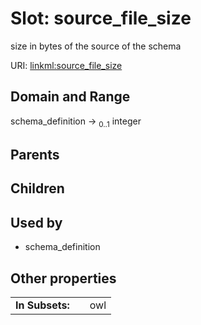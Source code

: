 
# Slot: source_file_size


size in bytes of the source of the schema

URI: [linkml:source_file_size](https://w3id.org/linkml/source_file_size)


## Domain and Range

schema_definition &#8594;  <sub>0..1</sub> integer

## Parents


## Children


## Used by

 * schema_definition

## Other properties

|  |  |  |
| --- | --- | --- |
| **In Subsets:** | | owl |

